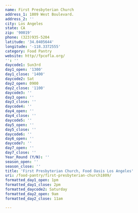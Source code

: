 ```yaml
---
name: First Presbyterian Church
address_1: 1809 West Boulevard.
address_2: ''
city: Los Angeles
state: CA
zip: '90019'
phone: (323)935-5204
latitude: '34.0405644'
longitude: '-118.3372555'
category: Food Pantry
website: http//fpcofla.org/
'': ''
daycode1: Sun3rd
day1_open: '1300'
day1_close: '1400'
daycode2: Sat
day2_open: 0900
day2_close: '1100'
daycode3: ''
day3_open: ''
day3_close: ''
daycode4: ''
day4_open: ''
day4_close: ''
daycode5: ''
day5_open: ''
day5_close: ''
daycode6: ''
day6_open: ''
daycode7: ''
day7_open: ''
day7_close: ''
Year_Round (Y/N): ''
season_open: ''
season_close: ''
title: 'First Presbyterian Church, Food Oasis Los Angeles'
uri: /food-pantry/first-presbyterian-church1809/
formatted_day1_open: 1pm
formatted_day1_close: 2pm
formatted_daycode2: Saturday
formatted_day2_open: 9am
formatted_day2_close: 11am

---
```

